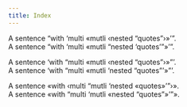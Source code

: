 ```yaml
---
title: Index
---
```


A sentence “with ‘multi «mutli ‹nested “quotes”›»’”.  
A sentence “with ‘multi «mutli “nested ‘quotes’”»’”.

A sentence ‘with “multi «mutli ‹nested “quotes”›»”’.  
A sentence ‘with “multi «mutli ‘nested “quotes”’»”’.

A sentence «with ‹multi “mutli ‘nested «quotes»’”›».  
A sentence «with “multi ‘mutli «nested “quotes”»’”».
